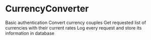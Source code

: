 # CurrencyConverter
Basic authentication Convert currency couples Get requested list of currencies with their current rates Log every request and store its information in database 
